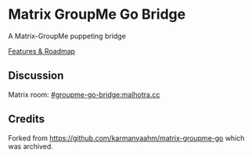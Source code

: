 # Matrix GroupMe Go Bridge
A Matrix-GroupMe puppeting bridge

[Features & Roadmap](./ROADMAP.md)

## Discussion
Matrix room: [#groupme-go-bridge:malhotra.cc](https://matrix.to/#/#groupme-go-bridge:malhotra.cc)

## Credits

Forked from https://github.com/karmanyaahm/matrix-groupme-go which was archived.
